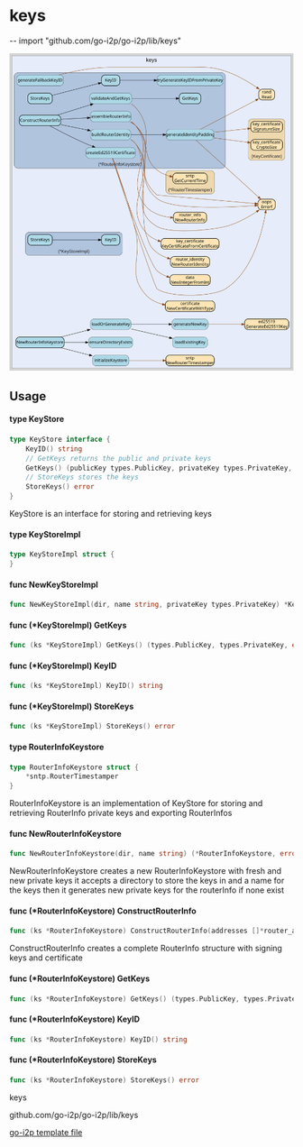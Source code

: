 # keys
--
    import "github.com/go-i2p/go-i2p/lib/keys"

![keys.svg](keys.svg)



## Usage

#### type KeyStore

```go
type KeyStore interface {
	KeyID() string
	// GetKeys returns the public and private keys
	GetKeys() (publicKey types.PublicKey, privateKey types.PrivateKey, err error)
	// StoreKeys stores the keys
	StoreKeys() error
}
```

KeyStore is an interface for storing and retrieving keys

#### type KeyStoreImpl

```go
type KeyStoreImpl struct {
}
```


#### func  NewKeyStoreImpl

```go
func NewKeyStoreImpl(dir, name string, privateKey types.PrivateKey) *KeyStoreImpl
```

#### func (*KeyStoreImpl) GetKeys

```go
func (ks *KeyStoreImpl) GetKeys() (types.PublicKey, types.PrivateKey, error)
```

#### func (*KeyStoreImpl) KeyID

```go
func (ks *KeyStoreImpl) KeyID() string
```

#### func (*KeyStoreImpl) StoreKeys

```go
func (ks *KeyStoreImpl) StoreKeys() error
```

#### type RouterInfoKeystore

```go
type RouterInfoKeystore struct {
	*sntp.RouterTimestamper
}
```

RouterInfoKeystore is an implementation of KeyStore for storing and retrieving
RouterInfo private keys and exporting RouterInfos

#### func  NewRouterInfoKeystore

```go
func NewRouterInfoKeystore(dir, name string) (*RouterInfoKeystore, error)
```
NewRouterInfoKeystore creates a new RouterInfoKeystore with fresh and new
private keys it accepts a directory to store the keys in and a name for the keys
then it generates new private keys for the routerInfo if none exist

#### func (*RouterInfoKeystore) ConstructRouterInfo

```go
func (ks *RouterInfoKeystore) ConstructRouterInfo(addresses []*router_address.RouterAddress) (*router_info.RouterInfo, error)
```
ConstructRouterInfo creates a complete RouterInfo structure with signing keys
and certificate

#### func (*RouterInfoKeystore) GetKeys

```go
func (ks *RouterInfoKeystore) GetKeys() (types.PublicKey, types.PrivateKey, error)
```

#### func (*RouterInfoKeystore) KeyID

```go
func (ks *RouterInfoKeystore) KeyID() string
```

#### func (*RouterInfoKeystore) StoreKeys

```go
func (ks *RouterInfoKeystore) StoreKeys() error
```



keys 

github.com/go-i2p/go-i2p/lib/keys

[go-i2p template file](/template.md)
